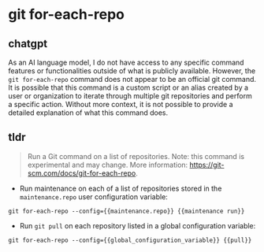 # git for-each-repo 
## chatgpt 
As an AI language model, I do not have access to any specific command features or functionalities outside of what is publicly available. However, the `git for-each-repo` command does not appear to be an official git command. It is possible that this command is a custom script or an alias created by a user or organization to iterate through multiple git repositories and perform a specific action. Without more context, it is not possible to provide a detailed explanation of what this command does. 

## tldr 
 
> Run a Git command on a list of repositories.
> Note: this command is experimental and may change.
> More information: <https://git-scm.com/docs/git-for-each-repo>.

- Run maintenance on each of a list of repositories stored in the `maintenance.repo` user configuration variable:

`git for-each-repo --config={{maintenance.repo}} {{maintenance run}}`

- Run `git pull` on each repository listed in a global configuration variable:

`git for-each-repo --config={{global_configuration_variable}} {{pull}}`
